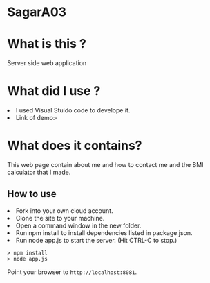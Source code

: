 # SagarA03
# What is this ?
  Server side web application
  
 # What did I use ?
  <li>I used Visual Stuido code to develope it.</li>
  <li>Link of demo:- </li>

# What does it contains?
This web page contain about me and how to contact me and the BMI calculator that I made.

## How to use
 <li>Fork into your own cloud account.  </li>
 <li>Clone the site to your machine. </li>
 <li>Open a command window in the new folder. </li>
<li>Run npm install to install dependencies listed in package.json. </li>
<li>Run node app.js to start the server.  (Hit CTRL-C to stop.) </li>


```
> npm install
> node app.js
```

Point your browser to `http://localhost:8081`. 
